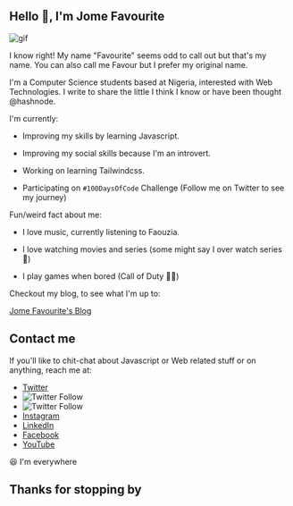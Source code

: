 ## Hello 👋, I'm Jome Favourite

![gif](https://jomefavourite.github.io/Images/gif.gif)

I know right! My name "Favourite" seems odd to call out but that's my name. You can also call me Favour but I prefer my original name.

I'm a Computer Science students based at Nigeria, interested with Web Technologies.
I write to share the little I think I know or have been thought @hashnode.

I'm currently:

- Improving my skills by learning Javascript.

- Improving my social skills because I'm an introvert.

- Working on learning Tailwindcss.

- Participating on `#100DaysOfCode` Challenge (Follow me on Twitter to see my journey)

Fun/weird fact about me:

- I love music, currently listening to Faouzia.

- I love watching movies and series (some might say I over watch series 😬)

- I play games when bored (Call of Duty 🦸‍♂️)

Checkout my blog, to see what I'm up to:

[Jome Favourite's Blog](https://favouritejome.hashnode.dev/)

## Contact me

If you'll like to chit-chat about Javascript or Web related stuff or on anything, reach me at:
- [Twitter](https://twitter.com/FavouriteJome1)
- ![Twitter Follow](https://img.shields.io/twitter/follow/FavouriteJome1?label=Jome%20Favourite&style=social)
- <img alt="Twitter Follow" src="https://img.shields.io/twitter/follow/FavouriteJome1?label=Jome%20Favourite&style=social">
- [Instagram](https://www.instagram.com/jomefavourite/)
- [LinkedIn](https://www.linkedin.com/in/jome-favourite-677766184/)
- [Facebook](https://web.facebook.com/jome.favourite)
- [YouTube](https://www.youtube.com/channel/UCpu-k4b78gcbMqxVARdTw4g?view_as=subscriber)

😆 I'm everywhere

## Thanks for stopping by



<!--
- 👯 I’m looking to collaborate on ...
- 🤔 I’m looking for help with ...
- 💬 Ask me about ...
- 📫 How to reach me: ...
- 😄 Pronouns: ...
- ⚡ Fun fact: ...
-->
